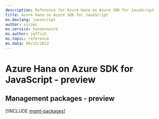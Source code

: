 ```yaml
---
description: Reference for Azure Hana on Azure SDK for JavaScript
title: Azure Hana on Azure SDK for JavaScript
ms.devlang: javascript
author: xirzec
ms.service: hanaonazure
ms.author: jeffish
ms.topic: reference
ms.data: 09/15/2022
---
```

# Azure Hana on Azure SDK for JavaScript - preview

## Management packages - preview
[!INCLUDE [mgmt-packages](hana-on-azure-mgmt-index.md)]